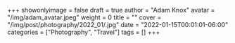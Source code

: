 +++
showonlyimage = false
draft = true
author = "Adam Knox"
avatar = "/img/adam_avatar.jpeg"
weight = 0
title = ""
cover = "/img/post/photography/2022_01/.jpg"
date = "2022-01-15T00:01:01-06:00"
categories = ["Photography", "Travel"]
tags = []
+++
<!--more-->
